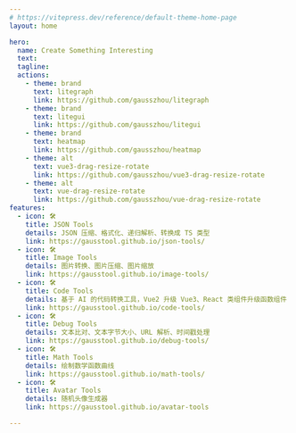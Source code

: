 ```yaml
---
# https://vitepress.dev/reference/default-theme-home-page
layout: home

hero:
  name: Create Something Interesting
  text: 
  tagline: 
  actions:
    - theme: brand
      text: litegraph
      link: https://github.com/gausszhou/litegraph
    - theme: brand
      text: litegui
      link: https://github.com/gausszhou/litegui
    - theme: brand
      text: heatmap
      link: https://github.com/gausszhou/heatmap
    - theme: alt
      text: vue3-drag-resize-rotate
      link: https://github.com/gausszhou/vue3-drag-resize-rotate
    - theme: alt
      text: vue-drag-resize-rotate
      link: https://github.com/gausszhou/vue-drag-resize-rotate
features:
  - icon: 🛠️
    title: JSON Tools
    details: JSON 压缩、格式化、递归解析、转换成 TS 类型
    link: https://gausstool.github.io/json-tools/
  - icon: 🛠️
    title: Image Tools
    details: 图片转换、图片压缩、图片缩放
    link: https://gausstool.github.io/image-tools/
  - icon: 🛠️
    title: Code Tools
    details: 基于 AI 的代码转换工具，Vue2 升级 Vue3、React 类组件升级函数组件 
    link: https://gausstool.github.io/code-tools/
  - icon: 🛠️
    title: Debug Tools
    details: 文本比对、文本字节大小、URL 解析、时间戳处理
    link: https://gausstool.github.io/debug-tools/
  - icon: 🛠️
    title: Math Tools
    details: 绘制数学函数曲线
    link: https://gausstool.github.io/math-tools/
  - icon: 🛠️
    title: Avatar Tools
    details: 随机头像生成器
    link: https://gausstool.github.io/avatar-tools

---
```



